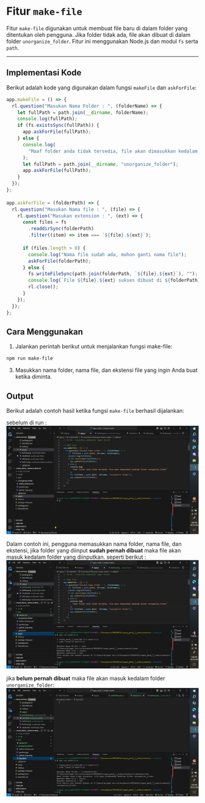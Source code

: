 # Fitur `make-file`

Fitur `make-file` digunakan untuk membuat file baru di dalam folder yang ditentukan oleh pengguna. Jika folder tidak ada, file akan dibuat di dalam folder `unorganize_folder`. Fitur ini menggunakan Node.js dan modul `fs` serta `path`.

---

## Implementasi Kode

Berikut adalah kode yang digunakan dalam fungsi `makeFile` dan `askForFile`:

```javascript
app.makeFile = () => {
  rl.question("Masukan Nama Folder : ", (folderName) => {
    let fullPath = path.join(__dirname, folderName);
    console.log(fullPath);
    if (fs.existsSync(fullPath)) {
      app.askForFile(fullPath);
    } else {
      console.log(
        "Maaf folder anda tidak tersedia, file akan dimasukkan kedalam folder unorganize_folder"
      );
      let fullPath = path.join(__dirname, "unorganize_folder");
      app.askForFile(fullPath);
    }
  });
};

app.askForFile = (folderPath) => {
  rl.question("Masukan Nama file : ", (file) => {
    rl.question("Masukan extension : ", (ext) => {
      const files = fs
        .readdirSync(folderPath)
        .filter((item) => item === `${file}.${ext}`);

      if (files.length > 0) {
        console.log("Nama file sudah ada, mohon ganti nama file");
        askForFile(folderPath);
      } else {
        fs.writeFileSync(path.join(folderPath, `${file}.${ext}`), "");
        console.log(`File ${file}.${ext} sukses dibuat di ${folderPath}.`);
        rl.close();
      }
    });
  });
};
```

## Cara Menggunakan

1. Jalankan perintah berikut untuk menjalankan fungsi make-file:

```bash
npm run make-file
```

3. Masukkan nama folder, nama file, dan ekstensi file yang ingin Anda buat ketika diminta.

## Output

Berikut adalah contoh hasil ketika fungsi `make-file` berhasil dijalankan:

sebelum di run :
![before](before.png)

Dalam contoh ini, pengguna memasukkan nama folder, nama file, dan ekstensi, jika folder yang diinput **sudah pernah dibuat** maka file akan masuk kedalam folder yang diinputkan. seperti berikut :
![sudah pernah dibuat](adafolder.png)

jika **belum pernah dibuat** maka file akan masuk kedalam folder `unorganize_folder`:
![belum pernah dibuat](tidakadafolder.png)
